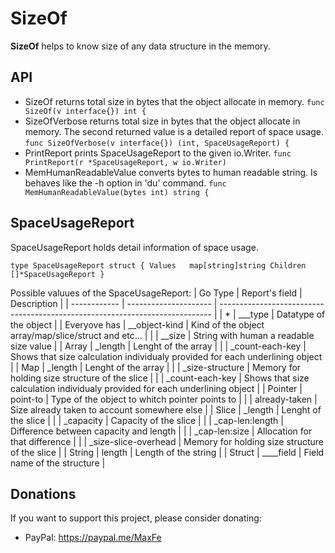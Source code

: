 # SizeOf
**SizeOf** helps to know size of any data structure in the memory. 

## API 
* SizeOf returns total size in bytes that the object allocate in memory.
`
    func SizeOf(v interface{}) int {
`
* SizeOfVerbose returns total size in bytes that the object allocate in memory. The second returned value is a detailed report of space usage.
`
    func SizeOfVerbose(v interface{}) (int, SpaceUsageReport) {
`
* PrintReport prints SpaceUsageReport to the given io.Writer.
`
    func PrintReport(r *SpaceUsageReport, w io.Writer) 
`
* MemHumanReadableValue converts bytes to human readable string. Is behaves like the -h option in 'du' command.
`
    func MemHumanReadableValue(bytes int) string {
`

## SpaceUsageReport 
SpaceUsageReport holds detail information of space usage.

`
    type SpaceUsageReport struct {
        Values   map[string]string
        Children []*SpaceUsageReport
    }
`

Possible valuues of the SpaceUsageReport:
| Go Type      | Report's field        | Description  |
| ------------ | --------------------- | ---------------------------------------------------------------------------- |
| *            | \___type              | Datatype of the object                                                       |
| Everyove has | \__object-kind        | Kind of the object array/map/slice/struct and etc...                         |
|              | \__size               | String with human a readable size value                                      |
| Array        | \_length              | Lenght of the array                                                          |
|              | \_count-each-key      | Shows that size calculation individualy provided for each underlining object |
| Map          | \_length              | Lenght of the array                                                          |
|              | \_size-structure      | Memory for holding size structure of the slice                               |
|              | \_count-each-key      | Shows that size calculation individualy provided for each underlining object |
| Pointer      | point-to              | Type of the object to whitch pointer points to                               |
|              | already-taken         | Size already taken to account somewhere else                                 |
| Slice        | \_length              | Lenght of the slice                                                          |
|              | \_capacity            | Capacity of the slice                                                        |
|              | \_cap-len:length      | Difference between capacity and length                                       |
|              | \_cap-len:size        | Allocation for that difference                                               |
|              | \_size-slice-overhead | Memory for holding size structure of the slice                               |
| String       | length                | Length of the string                                                         |
| Struct       | \____field            | Field name of the structure                                                  |


## Donations
 If you want to support this project, please consider donating:
 * PayPal: https://paypal.me/MaxFe
